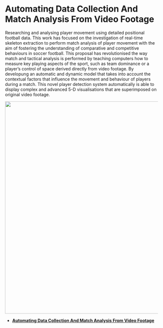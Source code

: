 
# Automating Data Collection And Match Analysis From Video Footage

<p> Researching and analysing player movement using detailed positional football data. This work has focused on the investigation of real-time skeleton
 extraction to perform match analysis of player movement with the aim of fostering the understanding of comparative and competitive behaviours in soccer football.
 This proposal has revolutionised the way match and tactical analysis is performed by teaching computers how to measure key playing aspects of the sport,
 such as team dominance or a player’s control of space derived directly from video footage. By developung an automatic and dynamic model that takes into account
 the contextual factors that influence the movement and behaviour of players during a match. This novel player detection system automatically is able to display
 complex and advanced 5-D visualisations that are superimposed on original video footage.</p>
 
 <img src="https://github.com/Xiuhcoatl-013/Soccer/blob/main/Soccer/Soccer___%5Bimages%5D/Sports%2BPerformance%2BAnalysis%2B-%2BAutomated%2BData%2BCollection%2B5.gif" width="700px" height="auto">


- [__Automating Data Collection And Match Analysis From Video Footage__](http://localhost:8888/notebooks/OneDrive%20-%20Vitesco%20Technologies/05%20Lecture/Soccer/Soccer.ipynb)
